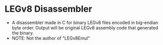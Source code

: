 # LEGv8 Disassembler
* A disassembler made in C for binary LEGv8 files encoded in big-endian byte order. Output will be original LEGv8 assembly code that generated the binary.
* NOTE: Not the author of "LEGv8Emul"

